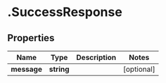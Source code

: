 # .SuccessResponse

## Properties

Name | Type | Description | Notes
------------ | ------------- | ------------- | -------------
**message** | **string** |  | [optional] 


